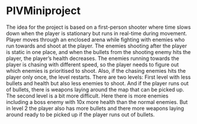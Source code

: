 # PIVMiniproject
The idea for the project is based on a first-person shooter where time slows down when the player is stationary but runs in real-time during movement. Player moves through an enclosed arena while fighting with enemies who run towards and shoot at the player. The enemies shooting after the player is static in one place, and when the bullets from the shooting enemy hits the player, the player’s health decreases. The enemies running towards the player is chasing with different speed, so the player needs to figure out which enemies is prioritised to shoot. Also, if the chasing enemies hits the player only once, the level restarts.
There are two levels: 
First level with less bullets and health but also less enemies to shoot. And if the player runs out of bullets, there is weapons laying around the map that can be picked up.
The second level is a bit more difficult. Here there is more enemies including a boss enemy with 10x more health than the normal enemies. But in level 2 the player also has more bullets and there more weapons laying around ready to be picked up if the player runs out of bullets.
